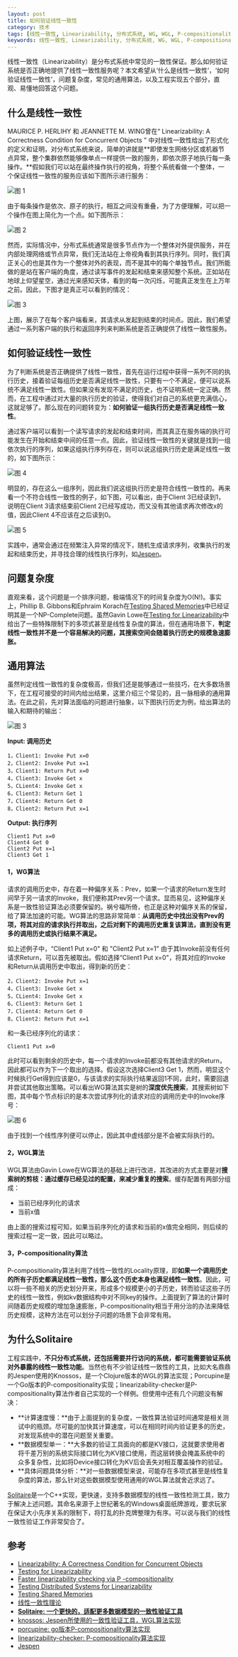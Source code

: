 ```yaml
---
layout: post
title: 如何验证线性一致性
category: 技术
tags: [线性一致性, Linearizability, 分布式系统, WG, WGL, P-compositionality]
keywords: 线性一致性, Linearizability, 分布式系统, WG, WGL, P-compositionality
---
```


线性一致性（Linearizability）是分布式系统中常见的一致性保证。那么如何验证系统是否正确地提供了线性一致性服务呢？本文希望从‘什么是线性一致性’，‘如何验证线性一致性’，问题复杂度，常见的通用算法，以及工程实现五个部分，直观、易懂地回答这个问题。



## 什么是线性一致性

MAURICE P. HERLIHY 和 JEANNETTE M. WING曾在“ Linearizability: A Correctness Condition for Concurrent Objects ” 中对线性一致性给出了形式化的定义和证明，对分布式系统来说，简单的讲就是**即使发生网络分区或机器节点异常，整个集群依然能够像单点一样提供一致的服务，即依次原子地执行每一条操作。**假如我们可以站在最终操作执行的视角，将整个系统看做一个整体，一个保证线性一致性的服务应该如下图所示进行服务：

![图 1](http://catkang.github.io/assets/img/test_linearizability/Linearizability_1.png)

由于每条操作是依次、原子的执行，相互之间没有重叠，为了方便理解，可以把一个操作在图上简化为一个点。如下图所示：

![图 2](http://catkang.github.io/assets/img/test_linearizability/Linearizability_2.png)



然而，实际情况中，分布式系统通常是很多节点作为一个整体对外提供服务，并在内部处理网络或节点异常，我们无法站在上帝视角看到其执行序列。同时，我们真正关心的也是其作为一个整体对外的表现，而不是其中的每个单独节点。我们所能做的是站在客户端的角度，通过读写事件的发起和结束来感知整个系统。正如站在地球上仰望星空，通过光来感知天体，看到的每一次闪烁，可能真正发生在上万年之前。因此，下图才是真正可以看到的情况：

![图 3](http://catkang.github.io/assets/img/test_linearizability/Linearizability_3.png)



上图，展示了在每个客户端看来，其请求从发起到结束的时间点。因此，我们希望通过一系列客户端的执行和返回序列来判断系统是否正确提供了线性一致性服务。



## 如何验证线性一致性

为了判断系统是否正确提供了线性一致性，首先在运行过程中获得一系列不同的执行历史，接着验证每组历史是否满足线性一致性，只要有一个不满足，便可以说系统不满足线性一致性。但如果没有发现不满足的历史，也不证明系统一定正确。然而，在工程中通过对大量的执行历史的验证，使得我们对自己的系统更充满信心，这就足够了。那么现在的问题转变为：**如何验证一组执行历史是否满足线性一致性**。

通过客户端可以看到一个读写请求的发起和结束时间，而其真正在服务端的执行可能发生在开始和结束中间的任意一点。因此，验证线性一致性的关键就是找到一组依次执行的序列，如果这组执行序列存在，则可以说这组执行历史是满足线性一致的，如下图所示：

![图 4](http://catkang.github.io/assets/img/test_linearizability/Linearizability_4.png)

明显的，存在这么一组序列，因此我们说这组执行历史是符合线性一致性的。再来看一个不符合线性一致性的例子，如下图，可以看出，由于Client 3已经读到1，说明在Client 3请求结束前Client 2已经写成功，而又没有其他请求再次修改x的值，因此Client 4不应该在之后读到0。

![图 5](http://catkang.github.io/assets/img/test_linearizability/Linearizability_5.png)

实践中，通常会通过在频繁注入异常的情况下，随机生成请求序列，收集执行的发起和结束历史，并寻找合理的线性执行序列，如[Jespen](https://github.com/jepsen-io/jepsen)。



## 问题复杂度

直观来看，这个问题是一个排序问题，极端情况下的时间复杂度为O(N!)。事实上，Phillip B. Gibbons和Ephraim Korach在[Testing Shared Memories](https://epubs.siam.org/doi/pdf/10.1137/S0097539794279614)中已经证明其是一个NP-Complete问题。虽然Gavin Lowe在[Testing for Linearizability](http://www.cs.ox.ac.uk/people/gavin.lowe/LinearizabiltyTesting/paper.pdf)中给出了一些特殊限制下的多项式甚至是线性复杂度的算法，但在通用场景下，**判定线性一致性并不是一个容易解决的问题，其搜索空间会随着执行历史的规模急速膨胀。**




## 通用算法

虽然判定线性一致性的复杂度极高，但我们还是能够通过一些技巧，在大多数场景下，在工程可接受的时间内给出结果，这里介绍三个常见的，且一脉相承的通用算法。在此之前，先对算法面临的问题进行抽象，以下图执行历史为例，给出算法的输入和期待的输出：

![图 3](http://catkang.github.io/assets/img/test_linearizability/Linearizability_3.png)


**Input: 调用历史**
```
1，Client1: Invoke Put x=0
2，Client2: Invoke Put x=1
3，Client1: Return Put x=0
4，Client3: Invoke Get x
5，CLient4: Invoke Get x
6，Client3: Return Get 1
7，Client4: Return Get 0
8，Client2: Return Put x=1
```



**Output: 执行序列**

```
Client1 Put x=0
Client4 Get 0
Client2 Put x=1
Client3 Get 1
```



#### **1，WG算法**

请求的调用历史中，存在着一种偏序关系：Prev，如果一个请求的Return发生时间早于另一请求的Invoke，我们便称其Prev另一个请求。显而易见，这种偏序关系是一致性验证算法必须要保留的。祸兮福所倚，也正是这种对偏序关系的保留，给了算法加速的可能。WG算法的思路非常简单：**从调用历史中找出没有Prev的项，将其对应的请求执行并取出，之后对剩下的调用历史重复该算法，直到没有更多的调用历史或执行结果不满足。**

如上述例子中，“Client1 Put x=0" 和 "Client2 Put x=1" 由于其Invoke前没有任何请求Return，可以首先被取出。假如选择“Client1 Put x=0"，将其对应的Invoke和Return从调用历史中取出，得到新的历史：

```
2，Client2: Invoke Put x=1
4，Client3: Invoke Get x
5，CLient4: Invoke Get x
6，Client3: Return Get 1
7，Client4: Return Get 0
8，Client2: Return Put x=1
```

和一条已经序列化的请求：

```
Client1 Put x=0
```

此时可以看到剩余的历史中，每一个请求的Invoke前都没有其他请求的Return，因此都可以作为下一个取出的选择。假设这次选择Client3 Get 1，然而，明显这个时候执行Get得到应该是0，与该请求的实际执行结果返回1不同，此时，需要回退并尝试其他取出策略。可以看出WG算法其实是树的**深度优先搜索**，其搜索树如下图，其中每个节点标识的是本次尝试序列化的请求对应的调用历史中的Invoke序号：

![图 6](http://catkang.github.io/assets/img/test_linearizability/Linearizability_6.png)

由于找到一个线性序列便可以停止，因此其中虚线部分是不会被实际执行的。





#### **2，WGL算法**

WGL算法由Gavin Lowe在WG算法的基础上进行改进，其改进的方式主要是对**搜索树的剪枝：通过缓存已经见过的配置，来减少重复的搜索**。缓存配置有两部分组成：

- 当前已经序列化的请求
- 当前x值

由上面的搜索过程可知，如果当前序列化的请求和当前的x值完全相同，则后续的搜索过程一定一致，因此可以略过。



#### 3，P-compositionality算法

P-compositionality算法利用了线性一致性的Locality原理，即**如果一个调用历史的所有子历史都满足线性一致性，那么这个历史本身也满足线性一致性**。因此，可以将一些不相关的历史划分开来，形成多个规模更小的子历史，转而验证这些子历史的线性一致性，例如kv数据结构中对不同key的操作。上面提到了算法的计算时间随着历史规模的增加急速膨胀，P-compositionality相当于用分治的办法来降低历史规模，这种方法在可以划分子问题的场景下会非常有用。



## 为什么Solitaire

工程实践中，**不只分布式系统，还包括需要并行访问的系统，都可能需要验证系统对外暴露的线性一致性功能**。当然也有不少验证线性一致性的工具，比如大名鼎鼎的Jespen使用的Knossos，是一个Clojure版本的WGL的算法实现；Porcupine是一个Go版本的P-compositionality实现；linearizability-checker是P-compositionality算法作者自己实现的一个样例。但使用中还有几个问题没有解决：

- **计算速度慢：**由于上面提到的复杂度，一致性算法验证时间通常是相关测试中的瓶颈。尽可能的加快其计算速度，可以在相同时间内验证更多的历史，对发现系统中的潜在问题至关重要。
- **数据模型单一：**大多数的验证工具面向的都是KV接口，这就要求使用者将千差万别的系统实际接口转化为KV接口使用，而这层转换会掩盖系统中的众多复杂性，比如将Device接口转化为KV后会丢失对相互覆盖操作的验证。
- **具体问题具体分析：**对一些数据模型来说，可能存在多项式甚至是线性复杂度的算法，那么针对这些数据模型使用通用的WGL算法就舍近求远了。

[Solitaire](https://github.com/CatKang/Solitaire)是一个C++实现，更快速，支持多数据模型的线性一致性检测工具，致力于解决上述问题。其命名来源于上世纪著名的Windows桌面纸牌游戏，要求玩家在保证大小先序关系的限制下，将打乱的扑克牌整理为有序。可以说与我们的线性一致性验证工作非常契合了。



## 参考

- [Linearizability: A Correctness Condition for Concurrent Objects](https://cs.brown.edu/~mph/HerlihyW90/p463-herlihy.pdf)
- [Testing for Linearizability](http://www.cs.ox.ac.uk/people/gavin.lowe/LinearizabiltyTesting/paper.pdf)
- [Faster linearizability checking via P -compositionality](https://arxiv.org/pdf/1504.00204.pdf)
- [Testing Distributed Systems for Linearizability](https://www.anishathalye.com/2017/06/04/testing-distributed-systems-for-linearizability/)
- [Testing Shared Memories](https://epubs.siam.org/doi/pdf/10.1137/S0097539794279614)
- [线性一致性理论](http://duanple.blog.163.com/blog/static/7097176720185963122866/)
- **[Solitaire: 一个更快的，适配更多数据模型的一致性验证工具](https://github.com/CatKang/Solitaire)**
- [knossos: Jespen所使用的一致性验证工具，WGL算法实现](https://github.com/jepsen-io/knossos)
- [porcupine: go版本P-compositionality算法实现 ](https://github.com/anishathalye/porcupine)
- [linearizability-checker: P-compositionality算法实现](https://github.com/ahorn/linearizability-checker)
- [Jespen](https://github.com/jepsen-io/jepsen)

